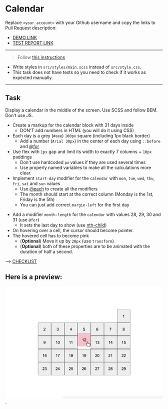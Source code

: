 # Calendar
Replace `<your_account>` with your Github username and copy the links to Pull Request description:
- [DEMO LINK](https://sviatoslav-kishka.github.io/layout_calendar/)
- [TEST REPORT LINK](https://sviatoslav-kishka.github.io/layout_calendar/report/html_report/)

___
> Follow [this instructions](https://github.com/mate-academy/layout_task-guideline#how-to-solve-the-layout-tasks-on-github)

- Write styles in `src/styles/main.scss` instead of `src/style.css`.
- This task does not have tests so you need to check if it works as expected manually.
___

## Task
Display a calendar in the middle of the screen. Use SCSS and follow BEM. Don't use JS.

+ Create a markup for the calendar block with 31 days inside
  + DON'T add numbers in HTML (you will do it using CSS)
+ Each day is a grey (`#eee`) `100px` square (including 1px black border)
  + Add a number (`Arial 30px`) in the center of each day using `::before` and [@for](https://sass-lang.com/documentation/at-rules/control/for)
+ Use flex with `1px` gap and limit its width to exactly 7 columns + `10px` paddings
  + Don't use hardcoded `px` values if they are used several times
  + Use properly named variables to make all the calculations more clear.
+ Implement `start-day` modifier for the `calendar` with `mon`, `tue`, `wed`, `thu`, `fri`, `sat` and `sun` values
  + Use [@each](https://sass-lang.com/documentation/at-rules/control/each) to create all the modifiers
  + The month should start at the correct column (Monday is the 1st, Friday is the 5th)
  + You can just add correct `margin-left` for the first day
- Add a modifier `month-length` for the `calendar` with values 28, 29, 30 and 31 (use `@for`)
  - It sets the last day to show (use [nth-child](https://css-tricks.com/how-nth-child-works/))
- On hovering over a cell, the cursor should become pointer.
- The hovered cell has to become pink
  - (**Optional**) Move it up by `20px` (use `transform`)
  - (**Optional**) both of these properties are to be animated with the duration of half a second.

--> [CHECKLIST](https://github.com/mate-academy/layout_snake/blob/master/checklist.md)

## Here is a preview:
![reference image](reference.png).
